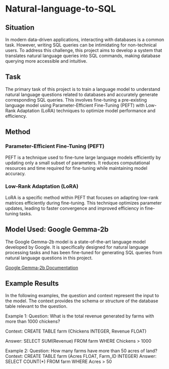 # Natural-language-to-SQL


## Situation

In modern data-driven applications, interacting with databases is a common task. However, writing SQL queries can be intimidating for non-technical users. To address this challenge, this project aims to develop a system that translates natural language queries into SQL commands, making database querying more accessible and intuitive.

## Task

The primary task of this project is to train a language model to understand natural language questions related to databases and accurately generate corresponding SQL queries. This involves fine-tuning a pre-existing language model using Parameter-Efficient Fine-Tuning (PEFT) with Low-Rank Adaptation (LoRA) techniques to optimize model performance and efficiency.

## Method

### Parameter-Efficient Fine-Tuning (PEFT)
PEFT is a technique used to fine-tune large language models efficiently by updating only a small subset of parameters. It reduces computational resources and time required for fine-tuning while maintaining model accuracy.

### Low-Rank Adaptation (LoRA)
LoRA is a specific method within PEFT that focuses on adapting low-rank matrices efficiently during fine-tuning. This technique optimizes parameter updates, leading to faster convergence and improved efficiency in fine-tuning tasks.

## Model Used: Google Gemma-2b

The Google Gemma-2b model is a state-of-the-art language model developed by Google. It is specifically designed for natural language processing tasks and has been fine-tuned for generating SQL queries from natural language questions in this project.

[Google Gemma-2b Documentation](https://cloud.google.com/vertex-ai/generative-ai/docs/open-models/use-gemma)

## Example Results
In the following examples, the question and context represent the input to the model. The context provides the schema or structure of the database table relevant to the question.

Example 1:
Question: What is the total revenue generated by farms with more than 1000 chickens?

Context: CREATE TABLE farm (Chickens INTEGER, Revenue FLOAT)

Answer: SELECT SUM(Revenue) FROM farm WHERE Chickens > 1000

Example 2:
Question: How many farms have more than 50 acres of land?
Context: CREATE TABLE farm (Acres FLOAT, Farm_ID INTEGER)
Answer: SELECT COUNT(*) FROM farm WHERE Acres > 50
